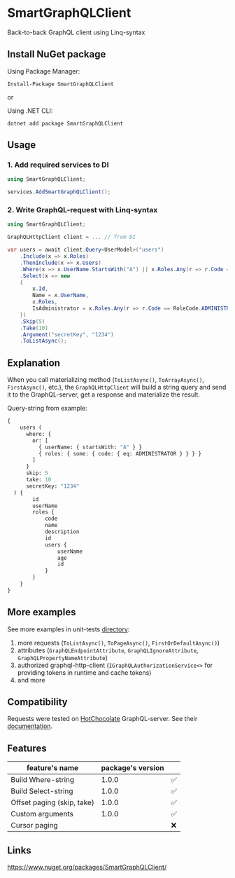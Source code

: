 # SmartGraphQLClient
Back-to-back GraphQL client using Linq-syntax

## Install NuGet package
Using Package Manager:
``` shell
Install-Package SmartGraphQLClient
```
or 

Using .NET CLI:
``` shell
dotnet add package SmartGraphQLClient
```

## Usage

### 1. Add required services to DI
``` csharp
using SmartGraphQLClient;

services.AddSmartGraphQLClient();
```

### 2. Write GraphQL-request with Linq-syntax
``` csharp
using SmartGraphQLClient;

GraphQLHttpClient client = ... // from DI

var users = await client.Query<UserModel>("users")
    .Include(x => x.Roles)
    .ThenInclude(x => x.Users)
    .Where(x => x.UserName.StartsWith("A") || x.Roles.Any(r => r.Code == RoleCode.ADMINISTRATOR))
    .Select(x => new 
    {
        x.Id,
        Name = x.UserName,
        x.Roles,
        IsAdministrator = x.Roles.Any(r => r.Code == RoleCode.ADMINISTRATOR)
    })
    .Skip(5)
    .Take(10)
    .Argument("secretKey", "1234")
    .ToListAsync();

```

## Explanation
When you call materializing method (`ToListAsync()`, `ToArrayAsync()`, `FirstAsync()`, etc.), the `GraphQLHttpClient` will build a string query and send it to the GraphQL-server, get a response and materialize the result.

Query-string from example:
``` graphql
{ 
    users (
      where: {
        or: [ 
          { userName: { startsWith: "A" } }
          { roles: { some: { code: { eq: ADMINISTRATOR } } } }
        ]
      }
      skip: 5
      take: 10
      secretKey: "1234"
  ) {
        id
        userName
        roles {
            code
            name
            description
            id
            users {
                userName
                age
                id
            }
        }
    }
}
```

## More examples
See more examples in unit-tests [directory](https://github.com/RDavydenko/SmartGraphQLClient/tree/master/src/SmartGraphQLClient.Tests/Core/GraphQLHttpClient): 
1) more requests (`ToListAsync()`, `ToPageAsync()`, `FirstOrDefaultAsync()`)
2) attributes (`GraphQLEndpointAttribute`, `GraphQLIgnoreAttribute`, `GraphQLPropertyNameAttribute`)
3) authorized graphql-http-client (`IGraphQLAuthorizationService<>` for providing tokens in runtime and cache tokens)
4) and more

## Compatibility
Requests were tested on [HotChocolate](https://github.com/ChilliCream/graphql-platform/) GraphQL-server. See their [documentation](https://chillicream.com/docs/hotchocolate/v13).

## Features
| feature's name             | package's version |    |
|----------------------------|-------------------|----|
| Build Where-string         | 1.0.0             | ✅ |
| Build Select-string        | 1.0.0             | ✅ |
| Offset paging (skip, take) | 1.0.0             | ✅ |
| Custom arguments           | 1.0.0             | ✅ |
| Cursor paging              |                   | ❌ |

## Links
https://www.nuget.org/packages/SmartGraphQLClient/
